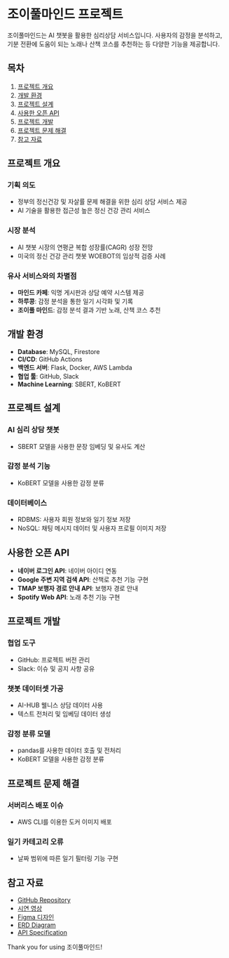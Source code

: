 # 조이풀마인드 프로젝트

조이풀마인드는 AI 챗봇을 활용한 심리상담 서비스입니다. 사용자의 감정을 분석하고, 기분 전환에 도움이 되는 노래나 산책 코스를 추천하는 등 다양한 기능을 제공합니다.

## 목차
1. [프로젝트 개요](#프로젝트-개요)
2. [개발 환경](#개발-환경)
3. [프로젝트 설계](#프로젝트-설계)
4. [사용한 오픈 API](#사용한-오픈-API)
5. [프로젝트 개발](#프로젝트-개발)
6. [프로젝트 문제 해결](#프로젝트-문제-해결)
7. [참고 자료](#참고-자료)

## 프로젝트 개요
### 기획 의도
- 정부의 정신건강 및 자살률 문제 해결을 위한 심리 상담 서비스 제공
- AI 기술을 활용한 접근성 높은 정신 건강 관리 서비스

### 시장 분석
- AI 챗봇 시장의 연평균 복합 성장률(CAGR) 성장 전망
- 미국의 정신 건강 관리 챗봇 WOEBOT의 임상적 검증 사례

### 유사 서비스와의 차별점
- **마인드 카페**: 익명 게시판과 상담 예약 시스템 제공
- **하루콩**: 감정 분석을 통한 일기 시각화 및 기록
- **조이풀 마인드**: 감정 분석 결과 기반 노래, 산책 코스 추천

## 개발 환경
- **Database**: MySQL, Firestore
- **CI/CD**: GitHub Actions
- **백엔드 서버**: Flask, Docker, AWS Lambda
- **협업 툴**: GitHub, Slack
- **Machine Learning**: SBERT, KoBERT

## 프로젝트 설계
### AI 심리 상담 챗봇
- SBERT 모델을 사용한 문장 임베딩 및 유사도 계산

### 감정 분석 기능
- KoBERT 모델을 사용한 감정 분류

### 데이터베이스
- RDBMS: 사용자 회원 정보와 일기 정보 저장
- NoSQL: 채팅 메시지 데이터 및 사용자 프로필 이미지 저장

## 사용한 오픈 API
- **네이버 로그인 API**: 네이버 아이디 연동
- **Google 주변 지역 검색 API**: 산책로 추천 기능 구현
- **TMAP 보행자 경로 안내 API**: 보행자 경로 안내
- **Spotify Web API**: 노래 추천 기능 구현

## 프로젝트 개발
### 협업 도구
- GitHub: 프로젝트 버전 관리
- Slack: 이슈 및 공지 사항 공유

### 챗봇 데이터셋 가공
- AI-HUB 웰니스 상담 데이터 사용
- 텍스트 전처리 및 임베딩 데이터 생성

### 감정 분류 모델
- pandas를 사용한 데이터 호출 및 전처리
- KoBERT 모델을 사용한 감정 분류

## 프로젝트 문제 해결
### 서버리스 배포 이슈
- AWS CLI를 이용한 도커 이미지 배포

### 일기 카테고리 오류
- 날짜 범위에 따른 일기 필터링 기능 구현

## 참고 자료
- [GitHub Repository](https://github.com/GoEnding/joyfulmind-android)
- [시연 영상](https://www.youtube.com/watch?v=LqMbSQpaxGA)
- [Figma 디자인](https://www.figma.com/design/WSZV6yOy6JAbywovAEw5yk/yhPJ?node-id=0-1&t=baVEw9J1hHSVU6A8-0)
- [ERD Diagram](https://dbdiagram.io/d/6684a0bd9939893daee0eec9)
- [API Specification](https://documenter.getpostman.com/view/35043994/2sA3e5d81u)

Thank you for using 조이풀마인드!
